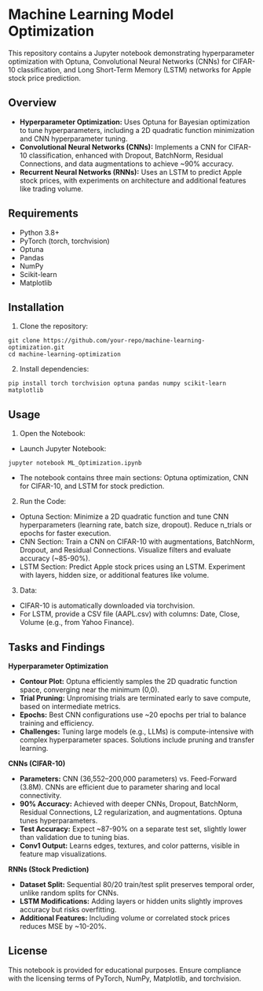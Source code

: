 # Machine Learning Model Optimization

This repository contains a Jupyter notebook demonstrating hyperparameter optimization with Optuna, Convolutional Neural Networks (CNNs) for CIFAR-10 classification, and Long Short-Term Memory (LSTM) networks for Apple stock price prediction.

## Overview

- **Hyperparameter Optimization:** Uses Optuna for Bayesian optimization to tune hyperparameters, including a 2D quadratic function minimization and CNN hyperparameter tuning.
- **Convolutional Neural Networks (CNNs):** Implements a CNN for CIFAR-10 classification, enhanced with Dropout, BatchNorm, Residual Connections, and data augmentations to achieve ~90% accuracy.
- **Recurrent Neural Networks (RNNs):** Uses an LSTM to predict Apple stock prices, with experiments on architecture and additional features like trading volume.

## Requirements

- Python 3.8+
- PyTorch (torch, torchvision)
- Optuna
- Pandas
- NumPy
- Scikit-learn
- Matplotlib

## Installation

1. Clone the repository:
````
git clone https://github.com/your-repo/machine-learning-optimization.git
cd machine-learning-optimization
````

2. Install dependencies:
````
pip install torch torchvision optuna pandas numpy scikit-learn matplotlib
````

## Usage

1. Open the Notebook:

- Launch Jupyter Notebook:
````
jupyter notebook ML_Optimization.ipynb
````

- The notebook contains three main sections: Optuna optimization, CNN for CIFAR-10, and LSTM for stock prediction.

2. Run the Code:

- Optuna Section: Minimize a 2D quadratic function and tune CNN hyperparameters (learning rate, batch size, dropout). Reduce n_trials or epochs for faster execution.
- CNN Section: Train a CNN on CIFAR-10 with augmentations, BatchNorm, Dropout, and Residual Connections. Visualize filters and evaluate accuracy (~85-90%).
- LSTM Section: Predict Apple stock prices using an LSTM. Experiment with layers, hidden size, or additional features like volume.

3. Data:

- CIFAR-10 is automatically downloaded via torchvision.
- For LSTM, provide a CSV file (AAPL.csv) with columns: Date, Close, Volume (e.g., from Yahoo Finance).

## Tasks and Findings
**Hyperparameter Optimization**

- **Contour Plot:** Optuna efficiently samples the 2D quadratic function space, converging near the minimum (0,0).
- **Trial Pruning:** Unpromising trials are terminated early to save compute, based on intermediate metrics.
- **Epochs:** Best CNN configurations use ~20 epochs per trial to balance training and efficiency.
- **Challenges:** Tuning large models (e.g., LLMs) is compute-intensive with complex hyperparameter spaces. Solutions include pruning and transfer learning.


**CNNs (CIFAR-10)**

- **Parameters:** CNN (36,552–200,000 parameters) vs. Feed-Forward (3.8M). CNNs are efficient due to parameter sharing and local connectivity.
- **90% Accuracy:** Achieved with deeper CNNs, Dropout, BatchNorm, Residual Connections, L2 regularization, and augmentations. Optuna tunes hyperparameters.
- **Test Accuracy:** Expect ~87-90% on a separate test set, slightly lower than validation due to tuning bias.
- **Conv1 Output:** Learns edges, textures, and color patterns, visible in feature map visualizations.

**RNNs (Stock Prediction)**

- **Dataset Split:** Sequential 80/20 train/test split preserves temporal order, unlike random splits for CNNs.
- **LSTM Modifications:** Adding layers or hidden units slightly improves accuracy but risks overfitting.
- **Additional Features:** Including volume or correlated stock prices reduces MSE by ~10-20%.

## License
This notebook is provided for educational purposes. Ensure compliance with the licensing terms of PyTorch, NumPy, Matplotlib, and torchvision.

